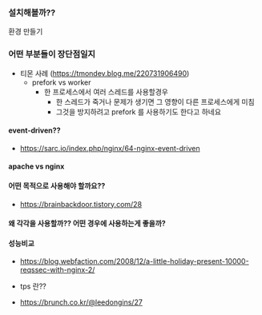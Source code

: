 ### 

### 설치해볼까??
환경 만들기

### 어떤 부분들이 장단점일지
- 티몬 사례 (https://tmondev.blog.me/220731906490)
    - prefork vs worker
        - 한 프로세스에서 여러 스레드를 사용할경우
            - 한 스레드가 죽거나 문제가 생기면 그 영향이 다른 프로세스에게 미침
            - 그것을 방지하려고 prefork 를 사용하기도 한다고 하네요

#### event-driven??
- https://sarc.io/index.php/nginx/64-nginx-event-driven

#### apache vs nginx

#### 어떤 목적으로 사용해야 할까요??
- https://brainbackdoor.tistory.com/28

#### 왜 각각을 사용할까?? 어떤 경우에 사용하는게 좋을까?


#### 성능비교
- https://blog.webfaction.com/2008/12/a-little-holiday-present-10000-reqssec-with-nginx-2/

- tps 란?? 
- https://brunch.co.kr/@leedongins/27